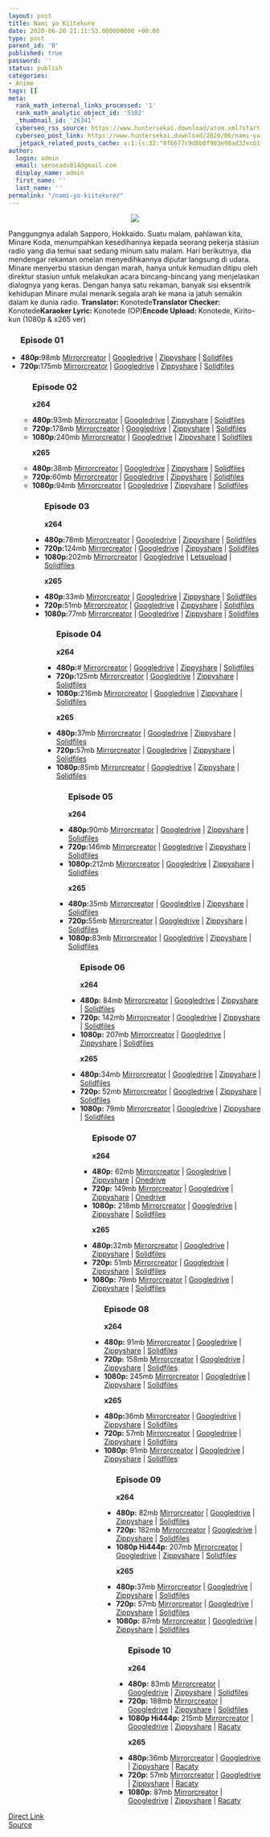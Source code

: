```yaml
---
layout: post
title: Nami yo Kiitekure
date: 2020-06-20 21:11:53.000000000 +00:00
type: post
parent_id: '0'
published: true
password: ''
status: publish
categories:
- Anime
tags: []
meta:
  rank_math_internal_links_processed: '1'
  rank_math_analytic_object_id: '5102'
  _thumbnail_id: '26341'
  cyberseo_rss_source: https://www.huntersekai.download/atom.xml?start-index=151&max-results=150
  cyberseo_post_link: https://www.huntersekai.download/2020/06/nami-yo-kiitekure.html
  _jetpack_related_posts_cache: a:1:{s:32:"8f6677c9d6b0f903e98ad32ec61f8deb";a:2:{s:7:"expires";i:1657656540;s:7:"payload";a:3:{i:0;a:1:{s:2:"id";i:26136;}i:1;a:1:{s:2:"id";i:26192;}i:2;a:1:{s:2:"id";i:26108;}}}}
author:
  login: admin
  email: senseads014@gmail.com
  display_name: admin
  first_name: ''
  last_name: ''
permalink: "/nami-yo-kiitekure/"
---
```

<p> <a class="popup" data-target="40513"></a>
<div dir="ltr" style="text-align: left;" trbidi="on">
<div class="separator" style="clear: both; text-align: center;"><a href="https://3.bp.blogspot.com/-dss5zYT9vhI/Xq_iEJKXyqI/AAAAAAAACQA/6MezPI9hI2IngtKnQG49OfjVe48lkh69gCLcBGAsYHQ/s1600/Nami%2Byo%2BKiitekure.jpg" imageanchor="1" style="margin-left: 1em; margin-right: 1em;"><img border="0" data-original-height="318" data-original-width="225" src="{{ site.baseurl }}/assets/2020/06/Nami%2Byo%2BKiitekure.jpg" /></a></div>
<p>Panggungnya adalah Sapporo, Hokkaido. Suatu malam, pahlawan kita, Minare Koda, menumpahkan kesedihannya kepada seorang pekerja stasiun radio yang dia temui saat sedang minum satu malam. Hari berikutnya, dia mendengar rekaman omelan menyedihkannya diputar langsung di udara. Minare menyerbu stasiun dengan marah, hanya untuk kemudian ditipu oleh direktur stasiun untuk melakukan acara bincang-bincang yang menjelaskan dialognya yang keras. Dengan hanya satu rekaman, banyak sisi eksentrik kehidupan Minare mulai menarik segala arah ke mana ia jatuh semakin dalam ke dunia radio. <a name="more"></a>
<pekerja><b>Translator: </b><span>Konotede</span><b>Translator Checker: </b><span>Konotede</span><b>Karaoker Lyric: </b><span>Konotede (OP)</span><b>Encode Upload: </b><span>Konotede, Kirito-kun (1080p & x265 ver)</span></pekerja>
<div class="dl">
<ul />
<h3>Episode 01</h3>
<li><b>480p:</b><span id="size">98mb</span> <a href="https://semawur.com/b9WeQUwULJ">Mirrorcreator</a> | <a href="https://semawur.com/BAxe">Googledrive</a> | <a href="https://semawur.com/udd">Zippyshare</a> | <a href="https://semawur.com/OAj2e">Solidfiles</a></li>
<li><b>720p:</b><span id="size">175mb</span> <a href="https://semawur.com/jEn">Mirrorcreator</a> | <a href="https://semawur.com/aRHrmyswNbzo">Googledrive</a> | <a href="https://semawur.com/uep">Zippyshare</a> | <a href="https://semawur.com/qCFFOwORAa">Solidfiles</a></li>
<ul />
<h3>Episode 02</h3>
<p><strong>x264</strong>
<li><b>480p:</b><span id="size">93mb</span> <a href="https://semawur.com/z1TUO1pV">Mirrorcreator</a> | <a href="https://semawur.com/ugAdDq0U">Googledrive</a> | <a href="https://semawur.com/jQ3xoRk">Zippyshare</a> | <a href="https://semawur.com/QBNV73q">Solidfiles</a></li>
<li><b>720p:</b><span id="size">178mb</span> <a href="https://semawur.com/JlqglUtL">Mirrorcreator</a> | <a href="https://semawur.com/5ew2K6">Googledrive</a> | <a href="https://semawur.com/4e2wc">Zippyshare</a> | <a href="https://semawur.com/COfZP0BoFJcI">Solidfiles</a></li>
<li><b>1080p:</b><span id="size">240mb</span> <a href="https://semawur.com/t6Xeje1OfyFV">Mirrorcreator</a> | <a href="https://semawur.com/uB59ye5pu">Googledrive</a> | <a href="https://semawur.com/dfGxJYTenJ">Zippyshare</a> | <a href="https://semawur.com/YcrU">Solidfiles</a></li>
<p> <strong>x265</strong>
<li><b>480p:</b><span id="size">38mb</span> <a href="https://semawur.com/lwjP81X">Mirrorcreator</a> | <a href="https://semawur.com/vrT4CA5PE">Googledrive</a> | <a href="https://semawur.com/DaMgJAS">Zippyshare</a> | <a href="https://semawur.com/S1LsWln17Gzm">Solidfiles</a></li>
<li><b>720p:</b><span id="size">60mb</span> <a href="https://semawur.com/7gN7eCjKE19">Mirrorcreator</a> | <a href="https://semawur.com/KihBLAb">Googledrive</a> | <a href="https://semawur.com/HNs1of5rr">Zippyshare</a> | <a href="https://semawur.com/KD9el6FcJ">Solidfiles</a></li>
<li><b>1080p:</b><span id="size">94mb</span> <a href="https://semawur.com/MrGhrA89">Mirrorcreator</a> | <a href="https://semawur.com/3NosjU0NLc">Googledrive</a> | <a href="https://semawur.com/khyPvq8FroKd">Zippyshare</a> | <a href="https://semawur.com/aE9pdnEeX">Solidfiles</a></li>
<ul />
<h3>Episode 03</h3>
<p><strong>x264</strong>
<li><b>480p:</b><span id="size">78mb</span> <a href="https://semawur.com/zcFG9gjLPGqD">Mirrorcreator</a> | <a href="https://semawur.com/UqjNwC">Googledrive</a> | <a href="https://semawur.com/A69zvdYZ60">Zippyshare</a> | <a href="https://semawur.com/qdnwO">Solidfiles</a></li>
<li><b>720p:</b><span id="size">124mb</span> <a href="https://semawur.com/j1jEj00R">Mirrorcreator</a> | <a href="https://semawur.com/ZVThD">Googledrive</a> | <a href="https://semawur.com/PmynWj">Zippyshare</a> | <a href="https://semawur.com/Qqa5Kl">Solidfiles</a></li>
<li><b>1080p:</b><span id="size">202mb</span> <a href="https://semawur.com/K0AlSGu1">Mirrorcreator</a> | <a href="https://semawur.com/aXtUlc7TKY">Googledrive</a> | <a href="https://semawur.com/Q8vPkB">Letsupload</a> | <a href="https://semawur.com/hjdNA">Solidfiles</a></li>
<p> <strong>x265</strong>
<li><b>480p:</b><span id="size">33mb</span> <a href="https://semawur.com/sShc0inL1e">Mirrorcreator</a> | <a href="https://semawur.com/AIs6zoHOCygr">Googledrive</a> | <a href="https://semawur.com/IMHxZgwF">Zippyshare</a> | <a href="https://semawur.com/IWeLwVto0rJ">Solidfiles</a></li>
<li><b>720p:</b><span id="size">51mb</span> <a href="https://semawur.com/IiFLXeprnzB">Mirrorcreator</a> | <a href="https://semawur.com/CKTMUK">Googledrive</a> | <a href="https://semawur.com/m2HTnf5">Zippyshare</a> | <a href="https://semawur.com/cClkENr">Solidfiles</a></li>
<li><b>1080p:</b><span id="size">77mb</span> <a href="https://semawur.com/8Af2JP">Mirrorcreator</a> | <a href="https://semawur.com/EenGmALDa">Googledrive</a> | <a href="https://semawur.com/N5iTzemrIws">Zippyshare</a> | <a href="https://semawur.com/oftwqA93egK7">Solidfiles</a></li>
<ul />
<h3>Episode 04</h3>
<p><strong>x264</strong>
<li><b>480p:</b><span id="size">#</span> <a href="#">Mirrorcreator</a> | <a href="#">Googledrive</a> | <a href="#">Zippyshare</a> | <a href="#">Solidfiles</a></li>
<li><b>720p:</b><span id="size">125mb</span> <a href="https://semawur.com/C3MpFy9GS">Mirrorcreator</a> | <a href="https://semawur.com/T6qU">Googledrive</a> | <a href="https://semawur.com/Bh1cDggq4">Zippyshare</a> | <a href="https://semawur.com/kuDizUjoa">Solidfiles</a></li>
<li><b>1080p:</b><span id="size">216mb</span> <a href="https://semawur.com/kdKJdnFrYUS8">Mirrorcreator</a> | <a href="https://semawur.com/YQphjcJ">Googledrive</a> | <a href="https://semawur.com/Jxvt01zBKsH">Zippyshare</a> | <a href="https://semawur.com/Qcp">Solidfiles</a></li>
<p> <strong>x265</strong>
<li><b>480p:</b><span id="size">37mb</span> <a href="https://semawur.com/7rOG9ep7f">Mirrorcreator</a> | <a href="https://semawur.com/wuxmA9oGW">Googledrive</a> | <a href="https://semawur.com/nGlDUeB">Zippyshare</a> | <a href="https://semawur.com/1SIVLvvxErzR">Solidfiles</a></li>
<li><b>720p:</b><span id="size">57mb</span> <a href="https://semawur.com/FV2PB">Mirrorcreator</a> | <a href="https://semawur.com/bOZl9WY0dSc">Googledrive</a> | <a href="https://semawur.com/CBtP">Zippyshare</a> | <a href="https://semawur.com/ynmBW3hkg2R3">Solidfiles</a></li>
<li><b>1080p:</b><span id="size">85mb</span> <a href="https://semawur.com/wFsO3Cz2fc">Mirrorcreator</a> | <a href="https://semawur.com/1z46enva">Googledrive</a> | <a href="https://semawur.com/MMdrxD3efzA">Zippyshare</a> | <a href="https://semawur.com/d3uLem1wo">Solidfiles</a></li>
<ul />
<h3>Episode 05</h3>
<p><strong>x264</strong>
<li><b>480p:</b><span id="size">90mb</span> <a href="https://semawur.com/956iDZ8ENU">Mirrorcreator</a> | <a href="https://semawur.com/wKRa">Googledrive</a> | <a href="https://semawur.com/hJmqHnWO">Zippyshare</a> | <a href="https://semawur.com/4V7GULq">Solidfiles</a></li>
<li><b>720p:</b><span id="size">146mb</span> <a href="https://semawur.com/7Aub">Mirrorcreator</a> | <a href="https://semawur.com/F2F7YXIes3">Googledrive</a> | <a href="https://semawur.com/9rBwmfVE4">Zippyshare</a> | <a href="https://semawur.com/HsYDD">Solidfiles</a></li>
<li><b>1080p:</b><span id="size">212mb</span> <a href="https://semawur.com/wRuq">Mirrorcreator</a> | <a href="https://semawur.com/YqfP4Gi">Googledrive</a> | <a href="https://semawur.com/UixvQ9ETR">Zippyshare</a> | <a href="https://semawur.com/0wjIt0">Solidfiles</a></li>
<p> <strong>x265</strong>
<li><b>480p:</b><span id="size">35mb</span> <a href="https://semawur.com/cG3vr">Mirrorcreator</a> | <a href="https://semawur.com/CaE8ssOj67Hu">Googledrive</a> | <a href="https://semawur.com/o2LtN1qgS0Zq">Zippyshare</a> | <a href="https://semawur.com/zAwOMfxeUOn6">Solidfiles</a></li>
<li><b>720p:</b><span id="size">55mb</span> <a href="https://semawur.com/HHqh4vSwx9E">Mirrorcreator</a> | <a href="https://semawur.com/mwVs126">Googledrive</a> | <a href="https://semawur.com/GZsRCCDWN">Zippyshare</a> | <a href="https://semawur.com/vThselx2hHGY">Solidfiles</a></li>
<li><b>1080p:</b><span id="size">83mb</span> <a href="https://semawur.com/wUxkiUu7dJB">Mirrorcreator</a> | <a href="https://semawur.com/0ROxwG9Q">Googledrive</a> | <a href="https://semawur.com/NQqFNvpO">Zippyshare</a> | <a href="https://semawur.com/yMZHn">Solidfiles</a></li>
<ul />
<h3>Episode 06</h3>
<p><strong>x264</strong>
<li><b>480p:</b> <span id="size">84mb</span> <a href="https://semawur.com/RFDVxzL">Mirrorcreator</a> | <a href="https://semawur.com/x9GBMJv">Googledrive</a> | <a href="https://semawur.com/IaRDtM">Zippyshare</a> | <a href="https://semawur.com/n0CnE">Solidfiles</a></li>
<li><b>720p:</b> <span id="size">142mb</span> <a href="https://semawur.com/I41bHvwh1hRu">Mirrorcreator</a> | <a href="https://semawur.com/ZSYu1JjEGCZ8">Googledrive</a> | <a href="https://semawur.com/m0XY6N">Zippyshare</a> | <a href="https://semawur.com/Unm5E">Solidfiles</a></li>
<li><b>1080p:</b> <span id="size">207mb</span> <a href="https://semawur.com/OTJ0tZ">Mirrorcreator</a> | <a href="https://semawur.com/luCpry27ElX">Googledrive</a> | <a href="https://semawur.com/oX0n8G7O">Zippyshare</a> | <a href="https://semawur.com/raNOwgZA5VVn">Solidfiles</a></li>
<p> <strong>x265</strong>
<li><b>480p:</b><span id="size">34mb</span> <a href="https://semawur.com/44tQ">Mirrorcreator</a> | <a href="https://semawur.com/8EzAUpOy">Googledrive</a> | <a href="https://semawur.com/RqqWjW">Zippyshare</a> | <a href="https://semawur.com/pu9qC">Solidfiles</a></li>
<li><b>720p:</b> <span id="size">52mb</span> <a href="https://semawur.com/0aZmfioODJL">Mirrorcreator</a> | <a href="https://semawur.com/NXhen9m">Googledrive</a> | <a href="https://semawur.com/WgUqZiX">Zippyshare</a> | <a href="https://semawur.com/ORe6">Solidfiles</a></li>
<li><b>1080p:</b> <span id="size">79mb</span> <a href="https://semawur.com/PapsFdKicg">Mirrorcreator</a> | <a href="https://semawur.com/WsMyPGDEE">Googledrive</a> | <a href="https://semawur.com/4iCAjFWk">Zippyshare</a> | <a href="https://semawur.com/1HCGS">Solidfiles</a></li>
<ul />
<h3>Episode 07</h3>
<p><strong>x264</strong>
<li><b>480p:</b> <span id="size">62mb</span> <a href="https://semawur.com/TGGF">Mirrorcreator</a> | <a href="https://semawur.com/S8Yo2RtVFP">Googledrive</a> | <a href="https://semawur.com/WHj2S0r4bji4">Zippyshare</a> | <a href="https://semawur.com/xE3w9">Onedrive</a></li>
<li><b>720p:</b> <span id="size">149mb</span> <a href="https://semawur.com/n0cYbcaMtZ79">Mirrorcreator</a> | <a href="https://semawur.com/JWBlc">Googledrive</a> | <a href="https://semawur.com/ULiT1AoMvnLT">Zippyshare</a> | <a href="https://semawur.com/075VfWhI2">Onedrive</a></li>
<li><b>1080p:</b> <span id="size">218mb</span> <a href="https://semawur.com/MfE6Tqdde4s">Mirrorcreator</a> | <a href="https://semawur.com/SBxEcJ1">Googledrive</a> | <a href="https://semawur.com/LqLC54Sp6zR">Zippyshare</a> | <a href="https://semawur.com/CXV">Solidfiles</a></li>
<p> <strong>x265</strong>
<li><b>480p:</b><span id="size">32mb</span> <a href="https://semawur.com/jGdhwgA9GnJ">Mirrorcreator</a> | <a href="https://semawur.com/HLHJXtnWHo">Googledrive</a> | <a href="https://semawur.com/UQrv2ak7i">Zippyshare</a> | <a href="https://semawur.com/AmXaa4">Solidfiles</a></li>
<li><b>720p:</b> <span id="size">51mb</span> <a href="https://semawur.com/0VMR0my9R5">Mirrorcreator</a> | <a href="https://semawur.com/z0b3fVgX2Q">Googledrive</a> | <a href="https://semawur.com/0x4Dhn">Zippyshare</a> | <a href="https://semawur.com/jWpIq">Solidfiles</a></li>
<li><b>1080p:</b> <span id="size">79mb</span> <a href="https://semawur.com/2zNts7jZ">Mirrorcreator</a> | <a href="https://semawur.com/wyh0">Googledrive</a> | <a href="https://semawur.com/V2vogiWfL">Zippyshare</a> | <a href="https://semawur.com/8OLSmbCS8">Solidfiles</a></li>
<ul />
<h3>Episode 08</h3>
<p><strong>x264</strong>
<li><b>480p:</b> <span id="size">91mb</span> <a href="https://semawur.com/WTaeW9NP">Mirrorcreator</a> | <a href="https://semawur.com/CrttjYiFD7">Googledrive</a> | <a href="https://semawur.com/zSV4MQAjhgQ">Zippyshare</a> | <a href="https://semawur.com/AXQ">Solidfiles</a></li>
<li><b>720p:</b> <span id="size">158mb</span> <a href="https://semawur.com/CTvH">Mirrorcreator</a> | <a href="https://semawur.com/DkcK">Googledrive</a> | <a href="https://semawur.com/Iqiu8v5">Zippyshare</a> | <a href="https://semawur.com/udMU91G">Solidfiles</a></li>
<li><b>1080p:</b> <span id="size">245mb</span> <a href="https://semawur.com/hx4m">Mirrorcreator</a> | <a href="https://semawur.com/vnFuCyQyaN">Googledrive</a> | <a href="https://semawur.com/c7fGipA5UM6">Zippyshare</a> | <a href="https://semawur.com/zZnYWZyjReH">Solidfiles</a></li>
<p> <strong>x265</strong>
<li><b>480p:</b><span id="size">36mb</span> <a href="https://semawur.com/ck92">Mirrorcreator</a> | <a href="https://semawur.com/QjUNektyNhI">Googledrive</a> | <a href="https://semawur.com/1WeYVIcx">Zippyshare</a> | <a href="https://semawur.com/dyox4eNtNX6">Solidfiles</a></li>
<li><b>720p:</b> <span id="size">57mb</span> <a href="https://semawur.com/r5HN">Mirrorcreator</a> | <a href="https://semawur.com/wsNgc">Googledrive</a> | <a href="https://semawur.com/qZh39qIGs">Zippyshare</a> | <a href="https://semawur.com/UjL1">Solidfiles</a></li>
<li><b>1080p:</b> <span id="size">91mb</span> <a href="https://semawur.com/h8DzDxYisnp">Mirrorcreator</a> | <a href="https://semawur.com/HtkpnlOJn">Googledrive</a> | <a href="https://semawur.com/BrIG">Zippyshare</a> | <a href="https://semawur.com/z2JGM">Solidfiles</a></li>
<ul />
<h3>Episode 09</h3>
<p><strong>x264</strong>
<li><b>480p:</b> <span id="size">82mb</span> <a href="https://semawur.com/TljO65A">Mirrorcreator</a> | <a href="https://semawur.com/wEHwvbc">Googledrive</a> | <a href="https://semawur.com/CjkXFKDL">Zippyshare</a> | <a href="https://semawur.com/xxt">Solidfiles</a></li>
<li><b>720p:</b> <span id="size">182mb</span> <a href="https://semawur.com/TTfxTS1qkz">Mirrorcreator</a> | <a href="https://semawur.com/7vA7R7vM">Googledrive</a> | <a href="https://semawur.com/F6sZoF">Zippyshare</a> | <a href="https://semawur.com/uoAJmbRwj6">Solidfiles</a></li>
<li><b>1080p Hi444p:</b> <span id="size">207mb</span> <a href="https://semawur.com/lwsAmYNd">Mirrorcreator</a> | <a href="https://semawur.com/E4w2xr">Googledrive</a> | <a href="https://semawur.com/avE4V3z9BfTD">Zippyshare</a> | <a href="https://semawur.com/2T7t3bY3XASd">Solidfiles</a></li>
<p> <strong>x265</strong>
<li><b>480p:</b><span id="size">37mb</span> <a href="https://semawur.com/bGGI">Mirrorcreator</a> | <a href="https://semawur.com/1T0ldP">Googledrive</a> | <a href="https://semawur.com/ud98HRCJpk">Zippyshare</a> | <a href="https://semawur.com/bEd01tLK">Solidfiles</a></li>
<li><b>720p:</b> <span id="size">57mb</span> <a href="https://semawur.com/BJQkcxZPy8W">Mirrorcreator</a> | <a href="https://semawur.com/Fdhliesbw">Googledrive</a> | <a href="https://semawur.com/MCu86">Zippyshare</a> | <a href="https://semawur.com/lKshUB4">Solidfiles</a></li>
<li><b>1080p:</b> <span id="size">87mb</span> <a href="https://semawur.com/gVYJk2iWl">Mirrorcreator</a> | <a href="https://semawur.com/BS0cer">Googledrive</a> | <a href="https://semawur.com/kUhZA8gxQX">Zippyshare</a> | <a href="https://semawur.com/Iqjg65x">Solidfiles</a></li>
<ul />
<h3>Episode 10</h3>
<p><strong>x264</strong>
<li><b>480p:</b> <span id="size">83mb</span> <a href="https://semawur.com/HfvzI0PIGo">Mirrorcreator</a> | <a href="https://semawur.com/7Qi4AUtO">Googledrive</a> | <a href="https://semawur.com/PcXj9ZwBkpQj">Zippyshare</a> | <a href="https://semawur.com/PBmyO">Solidfiles</a></li>
<li><b>720p:</b> <span id="size">188mb</span> <a href="https://semawur.com/NuJuNtzfu">Mirrorcreator</a> | <a href="https://semawur.com/vFY">Googledrive</a> | <a href="https://semawur.com/lLFCenn">Zippyshare</a> | <a href="https://semawur.com/YNUfMtzdw">Solidfiles</a></li>
<li><b>1080p Hi444p:</b> <span id="size">215mb</span> <a href="https://semawur.com/W6gU61QE">Mirrorcreator</a> | <a href="https://semawur.com/OtDl">Googledrive</a> | <a href="https://semawur.com/M2rDHIBd8">Zippyshare</a> | <a href="https://semawur.com/6rdSDU7CXE5L">Racaty</a></li>
<p> <strong>x265</strong>
<li><b>480p:</b><span id="size">36mb</span> <a href="https://semawur.com/4FYYBM">Mirrorcreator</a> | <a href="https://semawur.com/302cuUB0">Googledrive</a> | <a href="https://semawur.com/BZHF">Zippyshare</a> | <a href="https://semawur.com/dnK5nkEvx0Oh">Racaty</a></li>
<li><b>720p:</b> <span id="size">57mb</span> <a href="https://semawur.com/NcE7Cs4FTR">Mirrorcreator</a> | <a href="https://semawur.com/XrR">Googledrive</a> | <a href="https://semawur.com/0uqKjVfNb">Zippyshare</a> | <a href="https://semawur.com/u00dggD5tw7u">Racaty</a></li>
<li><b>1080p:</b> <span id="size">87mb</span> <a href="https://semawur.com/Vlzuok6">Mirrorcreator</a> | <a href="https://semawur.com/KExM">Googledrive</a> | <a href="https://semawur.com/BDcam4B">Zippyshare</a> | <a href="https://semawur.com/AQE">Racaty</a></li>
</div>
</div>
<link rel="stylesheet" href="https://cdnjs.cloudflare.com/ajax/libs/font-awesome/4.7.0/css/font-awesome.min.css" />
<div class="divbtn"> <a href="https://handymansurrender.com/fihup8buzv?key=94550f7ce39444073321dde3b8782f97" class="btn"><i class="fa fa-download"></i> Direct Link</a> <br /><a href="https://www.huntersekai.download/2020/06/nami-yo-kiitekure.html">Source</a> </div>
